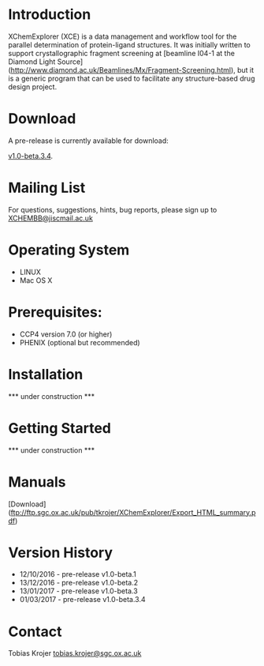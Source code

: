 # Introduction

XChemExplorer (XCE) is a data management and workflow tool for the parallel determination of protein-ligand structures. It was initially written to support crystallographic fragment screening at [beamline I04-1 at the Diamond Light Source] (http://www.diamond.ac.uk/Beamlines/Mx/Fragment-Screening.html), but it is a generic program that can be used to facilitate any structure-based drug design project.


# Download
A pre-release is currently available for download:

[v1.0-beta.3.4](https://github.com/tkrojer/XChemExplorer/archive/v1.0-beta.3.4.tar.gz).



# Mailing List

For questions, suggestions, hints, bug reports, please sign up to XCHEMBB@jiscmail.ac.uk

# Operating System
* LINUX
* Mac OS X

# Prerequisites:
* CCP4 version 7.0 (or higher)
* PHENIX (optional but recommended)

# Installation

*** under construction ***

# Getting Started

*** under construction ***

# Manuals

[Download] (ftp://ftp.sgc.ox.ac.uk/pub/tkrojer/XChemExplorer/Export_HTML_summary.pdf)

# Version History

* 12/10/2016 - pre-release v1.0-beta.1
* 13/12/2016 - pre-release v1.0-beta.2
* 13/01/2017 - pre-release v1.0-beta.3
* 01/03/2017 - pre-release v1.0-beta.3.4

# Contact

Tobias Krojer
tobias.krojer@sgc.ox.ac.uk
